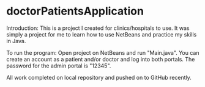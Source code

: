 # doctorPatientsApplication

Introduction:
This is a project I created for clinics/hospitals to use. It was simply a project for me to learn how to use NetBeans and practice my skills in Java.

To run the program:
Open project on NetBeans and run "Main.java". You can create an account as a patient and/or doctor and log into both portals. The password for the admin portal is "12345".

All work completed on local repository and pushed on to GitHub recently.
